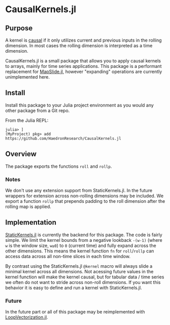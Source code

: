 # CausalKernels.jl

## Purpose
A kernel is [causal](https://en.wikipedia.org/wiki/Causal_filter) if it only utilizes current and previous inputs in the rolling dimension.
In most cases the rolling dimension is interpreted as a time dimension.

CausalKernels.jl is a small package that allows you to apply causal kernels to arrays, mainly for time series applications.
This package is a performant replacement for [MapSlide.jl](https://github.com/HaedronResearch/MapSlide.jl), however "expanding" operations are
currently unimplemented here.

## Install
Install this package to your Julia project environment as you would any other package from a Git repo.

From the Julia REPL:
```
julia> ]
(MyProject) pkg> add https://github.com/HaedronResearch/CausalKernels.jl
```

## Overview
The package exports the functions `roll` and `rollp`.

### Notes
We don't use any extension support from StaticKernels.jl.
In the future wrappers for extension across non-rolling dimensions may be included.
We export a function `rollp` that prepends padding to the roll dimension after the rolling map is applied.

## Implementation
[StaticKernels.jl](https://github.com/stev47/StaticKernels.jl) is currently the backend for this package.
The code is fairly simple. We limit the kernel bounds from a negative lookback `-(w-1)` (where `w` is the window size, `w≥0`) to `0` (current time) and fully expand across the other dimensions.
This means the kernel function `fn` for `roll`/`rollp` can access data across all non-time slices in each time window.

By contrast using the StaticKernels.jl `@kernel` macro will always slide a minimal kernel across all dimensions. Not acessing future values in
the kernel function will make the kernel causal, but for tabular data / time series we often do not want to stride across non-roll dimensions.
If you want this behavior it is easy to define and run a kernel with StaticKernels.jl.

### Future
In the future part or all of this package may be reimplemented with [LoopVectorization.jl](https://github.com/JuliaSIMD/LoopVectorization.jl).

